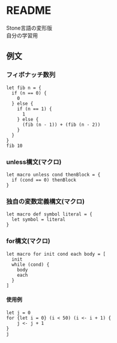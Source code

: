 # README

Stone言語の変形版  
自分の学習用

## 例文
### フィボナッチ数列
    let fib n = {
      if (n == 0) {
        0
      } else {
        if (n == 1) {
          1
        } else {
          (fib (n - 1)) + (fib (n - 2))
        }
      }
    }
    fib 10
### unless構文(マクロ)
    let macro unless cond thenBlock = {
      if (cond == 0) thenBlock
    }
### 独自の変数定義構文(マクロ)
    let macro def symbol literal = {
      let symbol = literal
    }
### for構文(マクロ)
    let macro for init cond each body = [
      init
      while (cond) {
        body
        each
      }
    ]
#### 使用例
    let j = 0
    for {let i = 0} (i < 50) (i <- i + 1) {
        j <- j + 1
    }
    j
